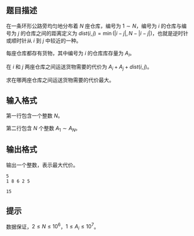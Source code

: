 ## 题目描述
在一条环形公路旁均匀地分布着 $N$ 座仓库，编号为 $1 \sim N$，编号为 $i$ 的仓库与编号为 $j$ 的仓库之间的距离定义为 $dist(i,j)=\min⁡(|i-j|,N-|i-j|)$，也就是逆时针或顺时针从 $i$ 到 $j$ 中较近的一种。

每座仓库都存有货物，其中编号为 $i$ 的仓库库存量为 $A_i$。

在 $i$ 和 $j$ 两座仓库之间运送货物需要的代价为 $A_i+A_j+dist(i,j)$。

求在哪两座仓库之间运送货物需要的代价最大。

## 输入格式
第一行包含一个整数 $N$。

第二行包含 $N$ 个整数 $A_1 \sim A_N$。

## 输出格式
输出一个整数，表示最大代价。


```input1
5
1 8 6 2 5
```

```output1
15
```

## 提示
数据保证，$2 \le N \le 10^6$，$1 \le A_i \le 10^7$。

